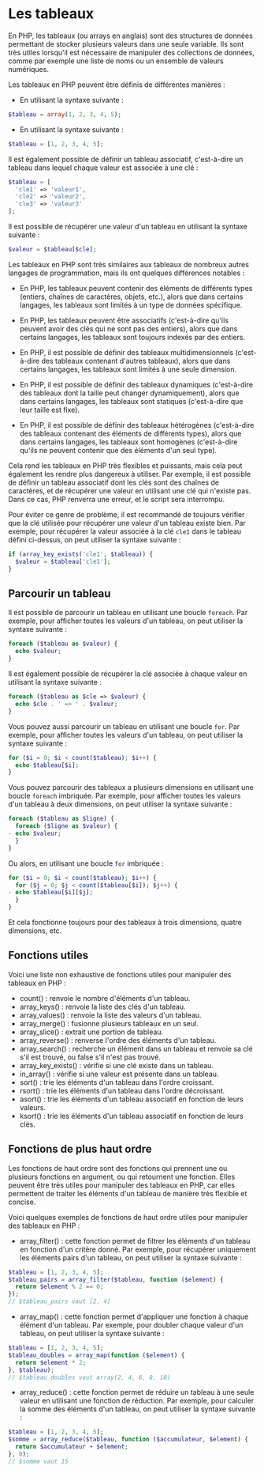 # Les tableaux

En PHP, les tableaux (ou arrays en anglais) sont des structures de données permettant de stocker plusieurs valeurs dans une seule variable. Ils sont très utiles lorsqu'il est nécessaire de manipuler des collections de données, comme par exemple une liste de noms ou un ensemble de valeurs numériques.

Les tableaux en PHP peuvent être définis de différentes manières :

- En utilisant la syntaxe suivante :

```php
$tableau = array(1, 2, 3, 4, 5);
```

- En utilisant la syntaxe suivante :

```php
$tableau = [1, 2, 3, 4, 5];
```

Il est également possible de définir un tableau associatif, c'est-à-dire un tableau dans lequel chaque valeur est associée à une clé :

```php
$tableau = [
  'cle1' => 'valeur1',
  'cle2' => 'valeur2',
  'cle3' => 'valeur3'
];
```

Il est possible de récupérer une valeur d'un tableau en utilisant la syntaxe suivante :

```php
$valeur = $tableau[$cle];
```

Les tableaux en PHP sont très similaires aux tableaux de nombreux autres langages de programmation, mais ils ont quelques différences notables :

- En PHP, les tableaux peuvent contenir des éléments de différents types (entiers, chaînes de caractères, objets, etc.), alors que dans certains langages, les tableaux sont limités à un type de données spécifique.

- En PHP, les tableaux peuvent être associatifs (c'est-à-dire qu'ils peuvent avoir des clés qui ne sont pas des entiers), alors que dans certains langages, les tableaux sont toujours indexés par des entiers.

- En PHP, il est possible de définir des tableaux multidimensionnels (c'est-à-dire des tableaux contenant d'autres tableaux), alors que dans certains langages, les tableaux sont limités à une seule dimension.

- En PHP, il est possible de définir des tableaux dynamiques (c'est-à-dire des tableaux dont la taille peut changer dynamiquement), alors que dans certains langages, les tableaux sont statiques (c'est-à-dire que leur taille est fixe).

- En PHP, il est possible de définir des tableaux hétérogènes (c'est-à-dire des tableaux contenant des éléments de différents types), alors que dans certains langages, les tableaux sont homogènes (c'est-à-dire qu'ils ne peuvent contenir que des éléments d'un seul type).

Cela rend les tableaux en PHP très flexibles et puissants, mais cela peut également les rendre plus dangereux à utiliser. Par exemple, il est possible de définir un tableau associatif dont les clés sont des chaînes de caractères, et de récupérer une valeur en utilisant une clé qui n'existe pas. Dans ce cas, PHP renverra une erreur, et le script sera interrompu.

Pour éviter ce genre de problème, il est recommandé de toujours vérifier que la clé utilisée pour récupérer une valeur d'un tableau existe bien. Par exemple, pour récupérer la valeur associée à la clé `cle1` dans le tableau défini ci-dessus, on peut utiliser la syntaxe suivante :

```php
if (array_key_exists('cle1', $tableau)) {
  $valeur = $tableau['cle1'];
}
```

## Parcourir un tableau

Il est possible de parcourir un tableau en utilisant une boucle `foreach`. Par exemple, pour afficher toutes les valeurs d'un tableau, on peut utiliser la syntaxe suivante :

```php
foreach ($tableau as $valeur) {
  echo $valeur;
}
```

Il est également possible de récupérer la clé associée à chaque valeur en utilisant la syntaxe suivante :

```php
foreach ($tableau as $cle => $valeur) {
  echo $cle . ' => ' . $valeur;
}
```

Vous pouvez aussi parcourir un tableau en utilisant une boucle `for`. Par exemple, pour afficher toutes les valeurs d'un tableau, on peut utiliser la syntaxe suivante :

```php
for ($i = 0; $i < count($tableau); $i++) {
  echo $tableau[$i];
}
```

Vous pouvez parcourir des tableaux a plusieurs dimensions en utilisant une boucle `foreach` imbriquée. Par exemple, pour afficher toutes les valeurs d'un tableau à deux dimensions, on peut utiliser la syntaxe suivante :

```php
foreach ($tableau as $ligne) {
  foreach ($ligne as $valeur) {
- echo $valeur;
  }
}
```

Ou alors, en utilisant une boucle `for` imbriquée :

```php
for ($i = 0; $i < count($tableau); $i++) {
  for ($j = 0; $j < count($tableau[$i]); $j++) {
- echo $tableau[$i][$j];
  }
}
```

Et cela fonctionne toujours pour des tableaux à trois dimensions, quatre dimensions, etc.

## Fonctions utiles

Voici une liste non exhaustive de fonctions utiles pour manipuler des tableaux en PHP :

- count() : renvoie le nombre d'éléments d'un tableau.
- array_keys() : renvoie la liste des clés d'un tableau.
- array_values() : renvoie la liste des valeurs d'un tableau.
- array_merge() : fusionne plusieurs tableaux en un seul.
- array_slice() : extrait une portion de tableau.
- array_reverse() : renverse l'ordre des éléments d'un tableau.
- array_search() : recherche un élément dans un tableau et renvoie sa clé s'il est trouvé, ou false s'il n'est pas trouvé.
- array_key_exists() : vérifie si une clé existe dans un tableau.
- in_array() : vérifie si une valeur est présente dans un tableau.
- sort() : trie les éléments d'un tableau dans l'ordre croissant.
- rsort() : trie les éléments d'un tableau dans l'ordre décroissant.
- asort() : trie les éléments d'un tableau associatif en fonction de leurs valeurs.
- ksort() : trie les éléments d'un tableau associatif en fonction de leurs clés.

## Fonctions de plus haut ordre

Les fonctions de haut ordre sont des fonctions qui prennent une ou plusieurs fonctions en argument, ou qui retournent une fonction. Elles peuvent être très utiles pour manipuler des tableaux en PHP, car elles permettent de traiter les éléments d'un tableau de manière très flexible et concise.

Voici quelques exemples de fonctions de haut ordre utiles pour manipuler des tableaux en PHP :

- array_filter() : cette fonction permet de filtrer les éléments d'un tableau en fonction d'un critère donné. Par exemple, pour récupérer uniquement les éléments pairs d'un tableau, on peut utiliser la syntaxe suivante :

```php
$tableau = [1, 2, 3, 4, 5];
$tableau_pairs = array_filter($tableau, function ($element) {
  return $element % 2 == 0;
});
// $tableau_pairs vaut [2, 4]
```

- array_map() : cette fonction permet d'appliquer une fonction à chaque élément d'un tableau. Par exemple, pour doubler chaque valeur d'un tableau, on peut utiliser la syntaxe suivante :

```php
$tableau = [1, 2, 3, 4, 5];
$tableau_doubles = array_map(function ($element) {
  return $element * 2;
}, $tableau);
// $tableau_doubles vaut array(2, 4, 6, 8, 10)
```

- array_reduce() : cette fonction permet de réduire un tableau à une seule valeur en utilisant une fonction de réduction. Par exemple, pour calculer la somme des éléments d'un tableau, on peut utiliser la syntaxe suivante :

```php
$tableau = [1, 2, 3, 4, 5];
$somme = array_reduce($tableau, function ($accumulateur, $element) {
  return $accumulateur + $element;
}, 0);
// $somme vaut 15
```

